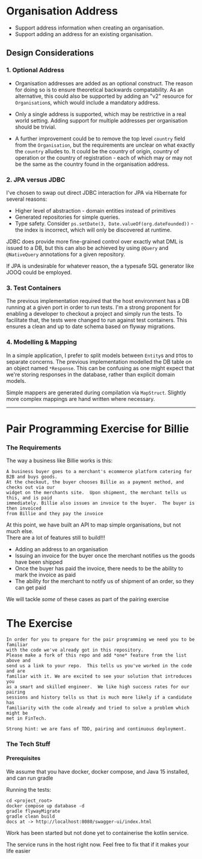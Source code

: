 # Organisation Address

 * Support address information when creating an organisation.
 * Support adding an address for an existing organisation.

## Design Considerations

### 1. Optional Address

 * Organisation addresses are added as an optional construct. The reason for doing so is to ensure theoretical backwards compatability. As an alternative, this could also be supported by adding an "v2" resource for `Organisation`s, which would include a mandatory address.

 * Only a single address is supported, which may be restrictive in a real world setting. Adding support for multiple addresses per organisation should be trivial.

 * A further improvement could be to remove the top level `country` field from the `Organisation`, but the requirements are unclear on what exactly the `country` alludes to. It could be the country of origin, country of operation or the country of registration - each of which may or may not be the same as the country found in the organisation address. 

### 2. JPA versus JDBC

I've chosen to swap out direct JDBC interaction for JPA via Hibernate for several reasons:
 * Higher level of abstraction - domain entities instead of primitives
 * Generated repositories for simple queries.
 * Type safety. Consider `ps.setDate(3, Date.valueOf(org.dateFounded))` - the index is incorrect, which will only be discovered at runtime.

JDBC does provide more fine-grained control over exactly what DML is issued to a DB, but this can also be achieved by using `@Query` and `@NativeQuery` annotations for a given repository.

If JPA is undesirable for whatever reason, the a typesafe SQL generator like JOOQ could be employed.

### 3. Test Containers

The previous implementation required that the host environment has a DB running at a given port in order to run tests. I'm a strong proponent for enabling a developer to checkout a project and simply run the tests. To facilitate that, the tests were changed to run against test containers. This ensures a clean and up to date schema based on flyway migrations.

### 4. Modelling & Mapping 

In a simple application, I prefer to split models between `Entity`s and `DTO`s to separate concerns. The previous implementation modelled the DB table on an object named `*Response`. This can be confusing as one might expect that we're storing responses in the database, rather than explicit domain models.

Simple mappers are generated during compilation via `MapStruct`. Slightly more complex mappings are hand written where necessary.

-----------

Pair Programming Exercise for Billie
=============
### The Requirements

The way a business like Billie works is this:

```
A business buyer goes to a merchant's ecommerce platform catering for B2B and buys goods. 
At the checkout, the buyer chooses Billie as a payment method, and checks out via our 
widget on the merchants site.  Upon shipment, the merchant tells us this, and is paid
immediately. Billie also issues an invoice to the buyer.  The buyer is then invoiced 
from Billie and they pay the invoice
```

At this point, we have built an API to map simple organisations, but not much else.  
There are a lot of features still to build!!! 
* Adding an address to an organisation
* Issuing an invoice for the buyer once the merchant notifies us the goods have been shipped
* Once the buyer has paid the invoice, there needs to be the ability to mark the invoice as paid 
* The ability for the merchant to notify us of shipment of an order, so they can get paid

We will tackle _some_ of these cases as part of the pairing exercise


The Exercise
====
```
In order for you to prepare for the pair programming we need you to be familiar 
with the code we've already got in this repository.
Please make a fork of this repo and add *one* feature from the list above and 
send us a link to your repo.  This tells us you've worked in the code and are 
familiar with it. We are excited to see your solution that introduces you 
as a smart and skilled engineer.  We like high success rates for our pairing 
sessions and history tells us that is much more likely if a candidate has 
familiarity with the code already and tried to solve a problem which might be
met in FinTech.

Strong hint: we are fans of TDD, pairing and continuous deployment.
```


### The Tech Stuff
#### Prerequisites
We assume that you have docker, docker compose, and Java 15 installed, and can run gradle

Running the tests:
```shell
cd <project_root>
docker compose up database -d
gradle flywayMigrate
gradle clean build
docs at -> http://localhost:8080/swagger-ui/index.html
```
Work has been started but not done yet to containerise the kotlin service.

The service runs in the host right now.  Feel free to fix that if it makes your life easier
